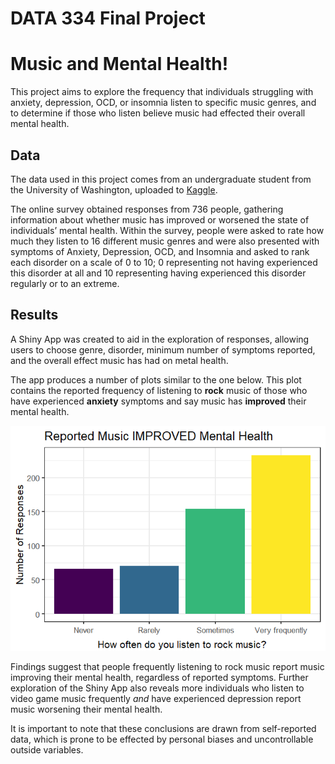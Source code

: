 # DATA 334 Final Project


# **Music and Mental Health!**

This project aims to explore the frequency that individuals struggling
with anxiety, depression, OCD, or insomnia listen to specific music
genres, and to determine if those who listen believe music had effected
their overall mental health.

## Data

The data used in this project comes from an undergraduate student from
the University of Washington, uploaded to
[Kaggle](https://www.kaggle.com/datasets/catherinerasgaitis/mxmh-survey-results?resource=download).

The online survey obtained responses from 736 people, gathering
information about whether music has improved or worsened the state of
individuals’ mental health. Within the survey, people were asked to rate
how much they listen to 16 different music genres and were also
presented with symptoms of Anxiety, Depression, OCD, and Insomnia and
asked to rank each disorder on a scale of 0 to 10; 0 representing not
having experienced this disorder at all and 10 representing having
experienced this disorder regularly or to an extreme.

## Results

A Shiny App was created to aid in the exploration of responses, allowing
users to choose genre, disorder, minimum number of symptoms reported,
and the overall effect music has had on metal health.

The app produces a number of plots similar to the one below. This plot
contains the reported frequency of listening to **rock** music of those
who have experienced **anxiety** symptoms and say music has **improved**
their mental health.

![](README_files/figure-commonmark/unnamed-chunk-2-1.png)

Findings suggest that people frequently listening to rock music report
music improving their mental health, regardless of reported symptoms.
Further exploration of the Shiny App also reveals more individuals who
listen to video game music frequently *and* have experienced depression
report music worsening their mental health.

It is important to note that these conclusions are drawn from
self-reported data, which is prone to be effected by personal biases and
uncontrollable outside variables.
